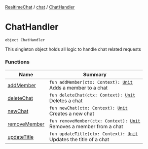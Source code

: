 [RealtimeChat](../../index.md) / [chat](../index.md) / [ChatHandler](./index.md)

# ChatHandler

`object ChatHandler`

This singleton object holds all logic to handle chat related requests

### Functions

| Name | Summary |
|---|---|
| [addMember](add-member.md) | `fun addMember(ctx: Context): `[`Unit`](https://kotlinlang.org/api/latest/jvm/stdlib/kotlin/-unit/index.html)<br>Adds a member to a chat |
| [deleteChat](delete-chat.md) | `fun deleteChat(ctx: Context): `[`Unit`](https://kotlinlang.org/api/latest/jvm/stdlib/kotlin/-unit/index.html)<br>Deletes a chat |
| [newChat](new-chat.md) | `fun newChat(ctx: Context): `[`Unit`](https://kotlinlang.org/api/latest/jvm/stdlib/kotlin/-unit/index.html)<br>Creates a new chat |
| [removeMember](remove-member.md) | `fun removeMember(ctx: Context): `[`Unit`](https://kotlinlang.org/api/latest/jvm/stdlib/kotlin/-unit/index.html)<br>Removes a member from a chat |
| [updateTitle](update-title.md) | `fun updateTitle(ctx: Context): `[`Unit`](https://kotlinlang.org/api/latest/jvm/stdlib/kotlin/-unit/index.html)<br>Updates the title of a chat |
